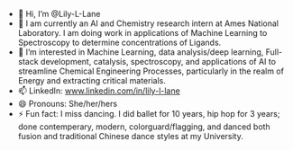 - 🪷 Hi, I’m @Lily-L-Lane
- 🧪 I am currently an AI and Chemistry research intern at Ames National Laboratory. I am doing work in applications of Machine Learning to Spectroscopy to determine concentrations of Ligands.
- 👀 I’m interested in Machine Learning, data analysis/deep learning, Full-stack development, catalysis, spectroscopy, and applications of AI to streamline Chemical Engineering Processes, particularly in the realm of Energy and extracting critical materials.
- 📫 LinkedIn: www.linkedin.com/in/lily-l-lane
- 😄 Pronouns: She/her/hers
- ⚡ Fun fact: I miss dancing. I did ballet for 10 years, hip hop for 3 years; done contemperary, modern, colorguard/flagging, and danced both fusion and traditional Chinese dance styles at my University.

<!---
Lily-L-Lane/Lily-L-Lane is a ✨ special ✨ repository because its `README.md` (this file) appears on your GitHub profile.
You can click the Preview link to take a look at your changes.
--->
